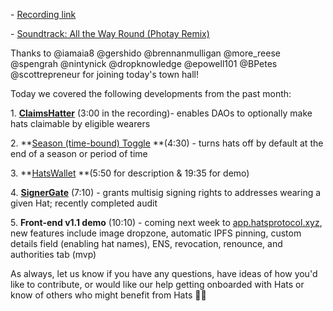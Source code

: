 \- [Recording link](https://us06web.zoom.us/rec/share/Z1gXbXzdx193xg5F0cSaZWErAecfXwlB_mhpjoZ04skfnfOGyT61N7sKNzz4js4J.OD7-I-hJgHy_SBem?startTime=1682607936000)

\- [Soundtrack: All the Way Round (Photay Remix)](https://open.spotify.com/track/1PKUVKUDXmeT8uu4Rb3f9b?si=1fe6029a8714489b)

Thanks to @iamaia8 @gershido @brennanmulligan @more_reese @spengrah @nintynick @dropknowledge @epowell101 @BPetes @scottrepreneur for joining today's town hall!

Today we covered the following developments from the past month:

1\. **[ClaimsHatter](https://github.com/Hats-Protocol/claims-hatter)** (3:00 in the recording)- enables DAOs to optionally make hats claimable by eligible wearers

2\. **[Season (time-bound) Toggle](https://github.com/Hats-Protocol/season-toggle) **(4:30) - turns hats off by default at the end of a season or period of time

3\. **[HatsWallet](https://github.com/Hats-Protocol/hats-wallet) **(5:50 for description & 19:35 for demo)

4\. **[SignerGate](https://github.com/Hats-Protocol/hats-zodiac)** (7:10) - grants multisig signing rights to addresses wearing a given Hat; recently completed audit

5\. **Front-end v1.1 demo** (10:10) - coming next week to [app.hatsprotocol.xyz](http://app.hatsprotocol.xyz/), new features include image dropzone, automatic IPFS pinning, custom details field (enabling hat names), ENS, revocation, renounce, and authorities tab (mvp)

As always, let us know if you have any questions, have ideas of how you'd like to contribute, or would like our help getting onboarded with Hats or know of others who might benefit from Hats 🙏🧢